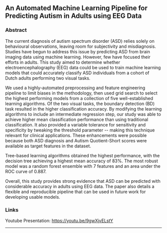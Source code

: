 ## An Automated Machine Learning Pipeline for Predicting Autism in Adults using EEG Data

### Abstract

The current diagnosis of autism spectrum disorder (ASD) relies solely on behavioural observations, leaving room for subjectivity and misdiagnosis. Studies have begun to address this issue by predicting ASD from brain imaging data using machine learning. However, few have focused their efforts in adults. This study aimed to determine whether electroencephalography (EEG) data could be used to train machine learning models that could accurately classify ASD individuals from a cohort of Dutch adults performing two visual tasks. 

We used a highly-automated preprocessing and feature engineering pipeline to limit biases in the methodology, then used grid search to select the highest performing models from a collection of five well-established learning algorithms. Of the two visual tasks, the boundary detection (BD) task resulted in the higher classification accuracy. By modifying the learning algorithms to include an intermediate regression step, our study was able to achieve higher mean classification performance than using traditional classification. It also provided a variable tolerance for sensitivity and specificity by tweaking the threshold parameter -- making this technique relevant for clinical applications. These enhancements were possible because both ASD diagnosis and Autism Quotient-Short scores were available as target features in the dataset. 

Tree-based learning algorithms obtained the highest performance, with the decision tree achieving a highest mean accuracy of 83\%. The most robust model was a random forest ensemble with 7 features and an area under the ROC curve of 0.887. 

Overall, this study provides strong evidence that ASD can be predicted with considerable accuracy in adults using EEG data. The paper also details a flexible and reproducible pipeline that can be used in future work for developing usable models.

### Links

Youtube Presentation: https://youtu.be/9gwXjvELstY

---
